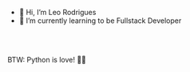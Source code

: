 - 👋 Hi, I’m Leo Rodrigues
- 🌱 I’m currently learning to be Fullstack Developer
<br />
<br />

BTW: Python is love! 💟😜

<!---
leorodrigues91/leorodrigues91 is a ✨ special ✨ repository because its `README.md` (this file) appears on your GitHub profile.
You can click the Preview link to take a look at your changes.
--->
